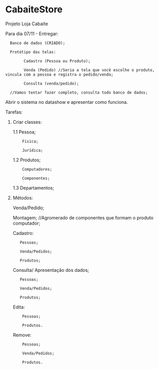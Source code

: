 # CabaiteStore
Projeto Loja Cabaite

Para dia 07/11 - Entregar:

      Banco de dados (CRIADO);
      
      Protótipo das telas:
      
            Cadastro (Pessoa ou Produto);
            
            Venda (Pedido) //Seria a tela que você escolhe o produto, vincula com a pessoa e registra o pedido/venda;
            
            Consulta (venda/pedido);
            
      //Vamos tentar fazer completo, consulta todo banco de dados;
      
      
Abrir o sistema no datashow e apresentar como funciona.

Tarefas:

1.  Criar classes:

      1.1 Pessoa;
      
            Fisica;
            
            Jurídica;
     
      1.2 Produtos;
      
            Computadores;
            
            Componentes;
            
    
      1.3 Departamentos;
            
2.  Métodos:

      Venda/Pedido;
          
      Montagem; //Agromerado de componentes que formam o produto computador;


      Cadastro:
      
           Pessoas;
           
           Venda/Pedidos;
           
           Produtos;
           
      Consulta/ Apresentação dos dados;
      
           
           Pessoas;
           
           Venda/Pedidos;
           
           Produtos;
            

      Edita:
      
            Pessoas;
            
            Produtos.
            
      
      Remove:
      
            Pessoas;
            
            Venda/Pedidos;
            
            Produtos.
    
    

